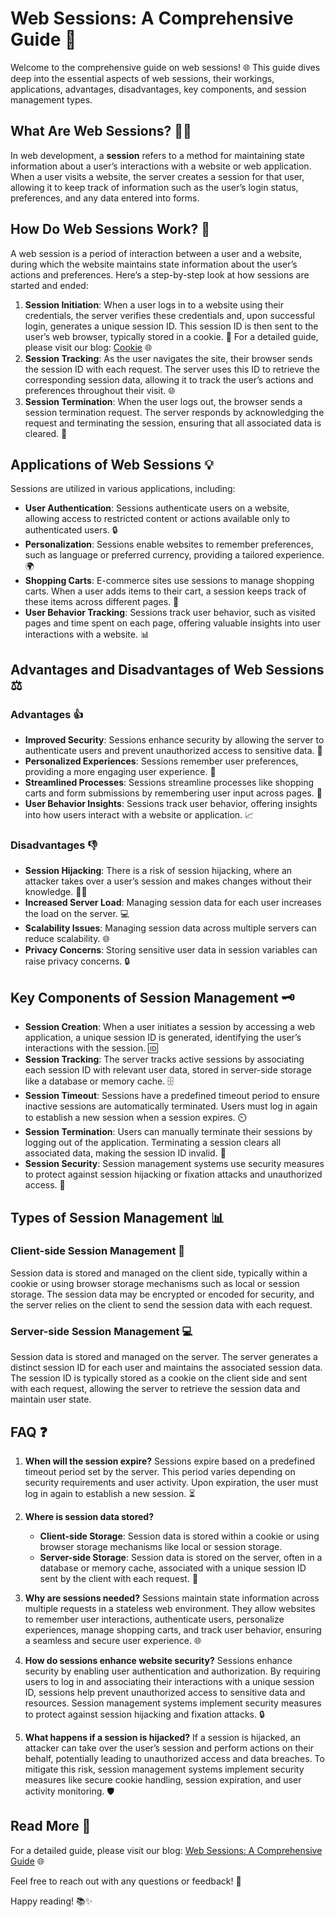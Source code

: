# Web Sessions: A Comprehensive Guide 🚀

Welcome to the comprehensive guide on web sessions! 🌐 This guide dives deep into the essential aspects of web sessions, their workings, applications, advantages, disadvantages, key components, and session management types.

## What Are Web Sessions? 🕵️‍♂️

In web development, a **session** refers to a method for maintaining state information about a user’s interactions with a website or web application. When a user visits a website, the server creates a session for that user, allowing it to keep track of information such as the user’s login status, preferences, and any data entered into forms.

## How Do Web Sessions Work? 🔧

A web session is a period of interaction between a user and a website, during which the website maintains state information about the user’s actions and preferences. Here’s a step-by-step look at how sessions are started and ended:

1. **Session Initiation**: When a user logs in to a website using their credentials, the server verifies these credentials and, upon successful login, generates a unique session ID. This session ID is then sent to the user’s web browser, typically stored in a cookie. 🍪
For a detailed guide, please visit our blog: [Cookie](https://github.com/venishaparmar/The-Essential-Guide-to-Cookies) 🌐
2. **Session Tracking**: As the user navigates the site, their browser sends the session ID with each request. The server uses this ID to retrieve the corresponding session data, allowing it to track the user’s actions and preferences throughout their visit. 🌐
3. **Session Termination**: When the user logs out, the browser sends a session termination request. The server responds by acknowledging the request and terminating the session, ensuring that all associated data is cleared. 🚪

## Applications of Web Sessions 💡

Sessions are utilized in various applications, including:

- **User Authentication**: Sessions authenticate users on a website, allowing access to restricted content or actions available only to authenticated users. 🔒
- **Personalization**: Sessions enable websites to remember preferences, such as language or preferred currency, providing a tailored experience. 🌍
- **Shopping Carts**: E-commerce sites use sessions to manage shopping carts. When a user adds items to their cart, a session keeps track of these items across different pages. 🛒
- **User Behavior Tracking**: Sessions track user behavior, such as visited pages and time spent on each page, offering valuable insights into user interactions with a website. 📊

## Advantages and Disadvantages of Web Sessions ⚖️

### Advantages 👍

- **Improved Security**: Sessions enhance security by allowing the server to authenticate users and prevent unauthorized access to sensitive data. 🔐
- **Personalized Experiences**: Sessions remember user preferences, providing a more engaging user experience. 🌟
- **Streamlined Processes**: Sessions streamline processes like shopping carts and form submissions by remembering user input across pages. 📝
- **User Behavior Insights**: Sessions track user behavior, offering insights into how users interact with a website or application. 📈

### Disadvantages 👎

- **Session Hijacking**: There is a risk of session hijacking, where an attacker takes over a user’s session and makes changes without their knowledge. 🕵️‍♀️
- **Increased Server Load**: Managing session data for each user increases the load on the server. 💻
- **Scalability Issues**: Managing session data across multiple servers can reduce scalability. 🌐
- **Privacy Concerns**: Storing sensitive user data in session variables can raise privacy concerns. 🔒

## Key Components of Session Management 🗝️

- **Session Creation**: When a user initiates a session by accessing a web application, a unique session ID is generated, identifying the user’s interactions with the session. 🆔
- **Session Tracking**: The server tracks active sessions by associating each session ID with relevant user data, stored in server-side storage like a database or memory cache. 🗄️
- **Session Timeout**: Sessions have a predefined timeout period to ensure inactive sessions are automatically terminated. Users must log in again to establish a new session when a session expires. ⏲️
- **Session Termination**: Users can manually terminate their sessions by logging out of the application. Terminating a session clears all associated data, making the session ID invalid. 🏁
- **Session Security**: Session management systems use security measures to protect against session hijacking or fixation attacks and unauthorized access. 🔐

## Types of Session Management 📊

### Client-side Session Management 📱

Session data is stored and managed on the client side, typically within a cookie or using browser storage mechanisms such as local or session storage. The session data may be encrypted or encoded for security, and the server relies on the client to send the session data with each request.


### Server-side Session Management 💻

Session data is stored and managed on the server. The server generates a distinct session ID for each user and maintains the associated session data. The session ID is typically stored as a cookie on the client side and sent with each request, allowing the server to retrieve the session data and maintain user state.

## FAQ ❓

1. **When will the session expire?**
   Sessions expire based on a predefined timeout period set by the server. This period varies depending on security requirements and user activity. Upon expiration, the user must log in again to establish a new session. ⏳

2. **Where is session data stored?**
   - **Client-side Storage**: Session data is stored within a cookie or using browser storage mechanisms like local or session storage.
   - **Server-side Storage**: Session data is stored on the server, often in a database or memory cache, associated with a unique session ID sent by the client with each request. 📂

3. **Why are sessions needed?**
   Sessions maintain state information across multiple requests in a stateless web environment. They allow websites to remember user interactions, authenticate users, personalize experiences, manage shopping carts, and track user behavior, ensuring a seamless and secure user experience. 🌐

4. **How do sessions enhance website security?**
   Sessions enhance security by enabling user authentication and authorization. By requiring users to log in and associating their interactions with a unique session ID, sessions help prevent unauthorized access to sensitive data and resources. Session management systems implement security measures to protect against session hijacking and fixation attacks. 🔒

5. **What happens if a session is hijacked?**
   If a session is hijacked, an attacker can take over the user’s session and perform actions on their behalf, potentially leading to unauthorized access and data breaches. To mitigate this risk, session management systems implement security measures like secure cookie handling, session expiration, and user activity monitoring. 🛡️

## Read More 🌟

For a detailed guide, please visit our blog: [Web Sessions: A Comprehensive Guide](https://medium.com/@butanijeel1/web-sessions-a-comprehensive-guide-cce2ee00fb08) 🌐

Feel free to reach out with any questions or feedback! 🙌

Happy reading! 📚✨
